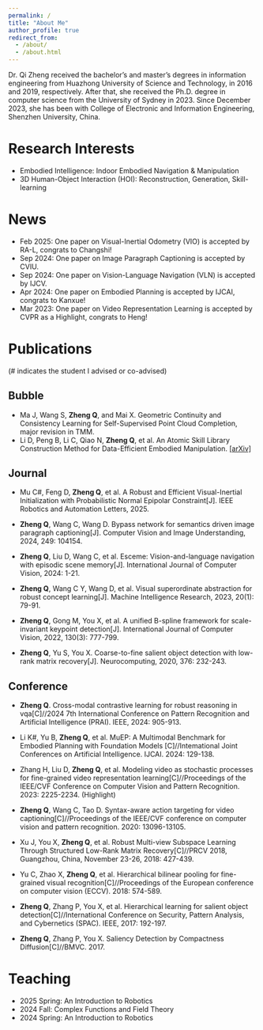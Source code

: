 ```yaml
---
permalink: /
title: "About Me" 
author_profile: true
redirect_from: 
  - /about/
  - /about.html
---
```


Dr. Qi Zheng received the bachelor’s and master’s degrees in information engineering from Huazhong University of Science and Technology, in 2016 and 2019, respectively. After that, she received the Ph.D. degree in computer science from the University of Sydney in 2023. Since December 2023, she has been with College of Electronic and Information Engineering, Shenzhen University, China.

# Research Interests

- Embodied Intelligence: Indoor Embodied Navigation & Manipulation
- 3D Human-Object Interaction (HOI): Reconstruction, Generation, Skill-learning


# News

- Feb 2025: One paper on Visual-Inertial Odometry (VIO) is accepted by RA-L, congrats to Changshi!
- Sep 2024: One paper on Image Paragraph Captioning is accepted by CVIU.
- Sep 2024: One paper on Vision-Language Navigation (VLN) is accepted by IJCV.
- Apr 2024: One paper on Embodied Planning is accepted by IJCAI, congrats to Kanxue!
- Mar 2023: One paper on Video Representation Learning is accepted by CVPR as a Highlight, congrats to Heng!
 

# Publications

(# indicates the student I advised or co-advised)

## Bubble

- Ma J, Wang S, **Zheng Q**, and Mai X. Geometric Continuity and Consistency Learning for Self-Supervised Point Cloud Completion, major revision in TMM.
- Li D, Peng B, Li C, Qiao N, **Zheng Q**, et al. An Atomic Skill Library Construction Method for Data-Efficient Embodied Manipulation. [\[arXiv\]](https://arxiv.org/abs/2501.15068)
 

## Journal

- Mu C#, Feng D, **Zheng Q**, et al. A Robust and Efficient Visual-Inertial Initialization with Probabilistic Normal Epipolar Constraint[J]. IEEE Robotics and Automation Letters, 2025.

- **Zheng Q**, Wang C, Wang D. Bypass network for semantics driven image paragraph captioning[J]. Computer Vision and Image Understanding, 2024, 249: 104154.

- **Zheng Q**, Liu D, Wang C, et al. Esceme: Vision-and-language navigation with episodic scene memory[J]. International Journal of Computer Vision, 2024: 1-21.

- **Zheng Q**, Wang C Y, Wang D, et al. Visual superordinate abstraction for robust concept learning[J]. Machine Intelligence Research, 2023, 20(1): 79-91.

- **Zheng Q**, Gong M, You X, et al. A unified B-spline framework for scale-invariant keypoint detection[J]. International Journal of Computer Vision, 2022, 130(3): 777-799.

- **Zheng Q**, Yu S, You X. Coarse-to-fine salient object detection with low-rank matrix recovery[J]. Neurocomputing, 2020, 376: 232-243.

 

## Conference

- **Zheng Q**. Cross-modal contrastive learning for robust reasoning in vqa[C]//2024 7th International Conference on Pattern Recognition and Artificial Intelligence (PRAI). IEEE, 2024: 905-913.

- Li K#, Yu B, **Zheng Q**, et al. MuEP: A Multimodal Benchmark for Embodied Planning with Foundation Models [C]//Intemational Joint Conferences on Artificial Intelligence. IJCAI. 2024: 129-138.

- Zhang H, Liu D, **Zheng Q**, et al. Modeling video as stochastic processes for fine-grained video representation learning[C]//Proceedings of the IEEE/CVF Conference on Computer Vision and Pattern Recognition. 2023: 2225-2234. (Highlight)

- **Zheng Q**, Wang C, Tao D. Syntax-aware action targeting for video captioning[C]//Proceedings of the IEEE/CVF conference on computer vision and pattern recognition. 2020: 13096-13105.

- Xu J, You X, **Zheng Q**, et al. Robust Multi-view Subspace Learning Through Structured Low-Rank Matrix Recovery[C]//PRCV 2018, Guangzhou, China, November 23-26, 2018: 427-439.

- Yu C, Zhao X, **Zheng Q**, et al. Hierarchical bilinear pooling for fine-grained visual recognition[C]//Proceedings of the European conference on computer vision (ECCV). 2018: 574-589.

- **Zheng Q**, Zhang P, You X, et al. Hierarchical learning for salient object detection[C]//International Conference on Security, Pattern Analysis, and Cybernetics (SPAC). IEEE, 2017: 192-197.

- **Zheng Q**, Zhang P, You X. Saliency Detection by Compactness Diffusion[C]//BMVC. 2017.


# Teaching

- 2025 Spring: An Introduction to Robotics
- 2024 Fall: Complex Functions and Field Theory
- 2024 Spring: An Introduction to Robotics
